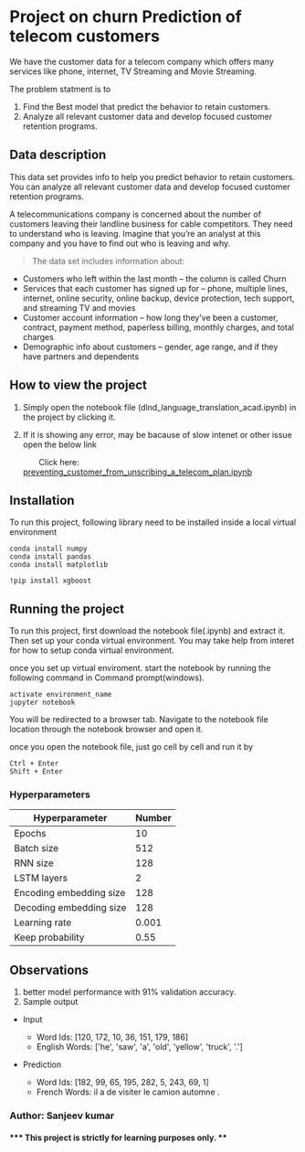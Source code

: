 # Project on churn Prediction of telecom customers
We have the customer data for a telecom company which offers many services like phone, internet, TV Streaming and Movie Streaming.

The problem statment is to 
1. Find the Best model that predict the behavior to retain customers.
2. Analyze all relevant customer data and develop focused customer retention programs.

## Data description
This data set provides info to help you predict behavior to retain customers. You can analyze all relevant customer data and develop focused customer retention programs.

A telecommunications company is concerned about the number of customers leaving their landline business for cable competitors. They need to understand who is leaving. Imagine that you’re an analyst at this company and you have to find out who is leaving and why.

>The data set includes information about:

  - Customers who left within the last month – the column is called Churn
  - Services that each customer has signed up for – phone, multiple lines, internet, online security, online backup, device protection,     tech support, and streaming TV and movies
  - Customer account information – how long they’ve been a customer, contract, payment method, paperless billing, monthly charges, and       total charges
  - Demographic info about customers – gender, age range, and if they have partners and dependents

## How to view the project
1. Simply open the notebook file (dlnd_language_translation_acad.ipynb) in the project by clicking it. 
2. If it is showing any error, may be bacause of slow intenet or other issue open the below link
 
      &nbsp;&nbsp;&nbsp;&nbsp;&nbsp;&nbsp; Click here: [preventing_customer_from_unscribing_a_telecom_plan.ipynb](https://nbviewer.jupyter.org/github/kumar-sam/project-8/blob/master/preventing_customer_from_unscribing_a_telecom_plan.ipynb) 

## Installation
To run this project, following library need to be installed inside a local virtual environment

```
conda install numpy
conda install pandas
conda install matplotlib
```
```
!pip install xgboost
```
## Running the project
To run this project, first download the notebook file(.ipynb) and extract it. Then set up your conda virtual environment. You may take help from interet for how to setup conda virtual environment.

once you set up virtual enviroment. start the notebook by running the following command in Command prompt(windows).
```
activate environment_name
jupyter notebook
```
You will be redirected to a browser tab. Navigate to the notebook file location through the notebook browser and open it.

once you open the notebook file, just go cell by cell and run it by
```
Ctrl + Enter
Shift + Enter
```

### Hyperparameters

Hyperparameter          | Number |
----------------------- | ------ |
Epochs                  | 10     |
Batch size              | 512    |
RNN size                | 128    |
LSTM layers             | 2      |
Encoding embedding size | 128    |
Decoding embedding size | 128    |
Learning rate           | 0.001  |
Keep probability        | 0.55   |

## Observations

1. better model performance with 91% validation accuracy.  
2. Sample output  

 - Input  
    - Word Ids:      [120, 172, 10, 36, 151, 179, 186]  
    - English Words: ['he', 'saw', 'a', 'old', 'yellow', 'truck', '.']  

 - Prediction  
   - Word Ids:      [182, 99, 65, 195, 282, 5, 243, 69, 1]  
   - French Words: il a de visiter le camion automne . <EOS>  


### Author: Sanjeev kumar
#### *** This project is strictly for learning purposes only. **
